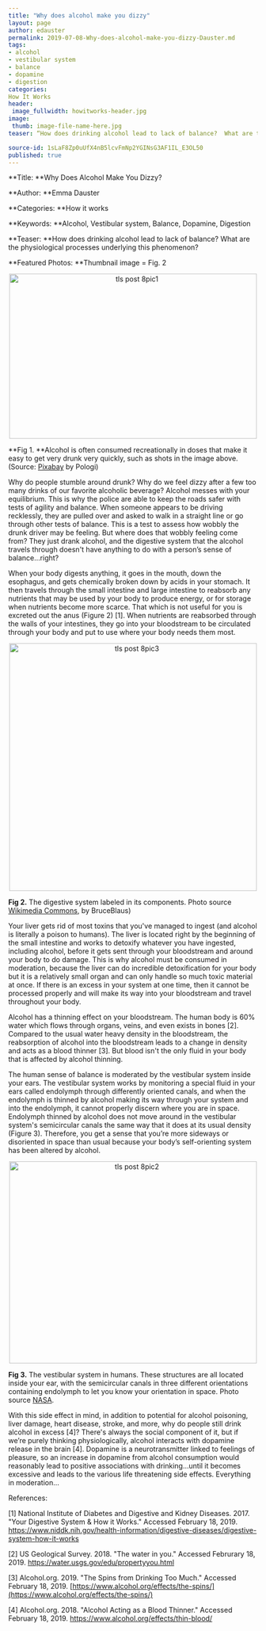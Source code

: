 ```yaml
---
title: "Why does alcohol make you dizzy"
layout: page
author: edauster
permalink: 2019-07-08-Why-does-alcohol-make-you-dizzy-Dauster.md
tags:
- alcohol
- vestibular system
- balance
- dopamine
- digestion
categories:
How It Works
header:
 image_fullwidth: howitworks-header.jpg
image:
 thumb: image-file-name-here.jpg
teaser: “How does drinking alcohol lead to lack of balance?  What are the physiological processes underlying this phenomenon?”

source-id: 1sLaF8Zp0uUfX4nB5lcvFmNp2YGINsG3AF1IL_E3OL50
published: true
---
```

**Title: **Why Does Alcohol Make You Dizzy?

**Author: **Emma Dauster

**Categories: **How it works

**Keywords: **Alcohol, Vestibular system, Balance, Dopamine, Digestion

**Teaser: **How does drinking alcohol lead to lack of balance?  What are the physiological processes underlying this phenomenon?

**Featured Photos: **Thumbnail image = Fig. 2

<center><a data-flickr-embed="true"  href="https://www.flickr.com/photos/139839751@N06/40663703623/in/dateposted-friend/" title="tls post 8pic1"><img src="https://live.staticflickr.com/65535/40663703623_d48501cc40.jpg" width="500" height="333" alt="tls post 8pic1"></a><script async src="//embedr.flickr.com/assets/client-code.js" charset="utf-8"></script></center>

**Fig 1.  **Alcohol is often consumed recreationally in doses that make it easy to get very drunk very quickly, such as shots in the image above.  (Source: [Pixabay](https://pixabay.com/photos/alcohol-bar-2275837/) by Pologi)

Why do people stumble around drunk?  Why do we feel dizzy after a few too many drinks of our favorite alcoholic beverage?  Alcohol messes with your equilibrium.  This is why the police are able to keep the roads safer with tests of agility and balance.  When someone appears to be driving recklessly, they are pulled over and asked to walk in a straight line or go through other tests of balance.  This is a test to assess how wobbly the drunk driver may be feeling.  But where does that wobbly feeling come from?  They just drank alcohol, and the digestive system that the alcohol travels through doesn't have anything to do with a person’s sense of balance…right?

When your body digests anything, it goes in the mouth, down the esophagus, and gets chemically broken down by acids in your stomach.  It then travels through the small intestine and large intestine to reabsorb any nutrients that may be used by your body to produce energy, or for storage when nutrients become more scarce.  That which is not useful for you is excreted out the anus (Figure 2) [1].  When nutrients are reabsorbed through the walls of your intestines, they go into your bloodstream to be circulated through your body and put to use where your body needs them most.

<center><a data-flickr-embed="true"  href="https://www.flickr.com/photos/139839751@N06/46905868284/in/dateposted-friend/" title="tls post 8pic3"><img src="https://live.staticflickr.com/65535/46905868284_acb1df3b6d.jpg" width="500" height="500" alt="tls post 8pic3"></a><script async src="//embedr.flickr.com/assets/client-code.js" charset="utf-8"></script></center>

**Fig 2.**  The digestive system labeled in its components.  Photo source [Wikimedia Commons](https://commons.wikimedia.org/wiki/File:Blausen_0316_DigestiveSystem.png), by BruceBlaus)

Your liver gets rid of most toxins that you've managed to ingest (and alcohol is literally a poison to humans).  The liver is located right by the beginning of the small intestine and works to detoxify whatever you have ingested, including alcohol, before it gets sent through your bloodstream and around your body to do damage.  This is why alcohol must be consumed in moderation, because the liver can do incredible detoxification for your body but it is a relatively small organ and can only handle so much toxic material at once.  If there is an excess in your system at one time, then it cannot be processed properly and will make its way into your bloodstream and travel throughout your body.

Alcohol has a thinning effect on your bloodstream.  The human body is 60% water which flows through organs, veins, and even exists in bones [2].  Compared to the usual water heavy density in the bloodstream, the reabsorption of alcohol into the bloodstream leads to a change in density and acts as a blood thinner [3].  But blood isn't the only fluid in your body that is affected by alcohol thinning.

The human sense of balance is moderated by the vestibular system inside your ears.  The vestibular system works by monitoring a special fluid in your ears called endolymph through differently oriented canals, and when the endolymph is thinned by alcohol making its way through your system and into the endolymph, it cannot properly discern where you are in space.  Endolymph thinned by alcohol does not move around in the vestibular system's semicircular canals the same way that it does at its usual density (Figure 3).  Therefore, you get a sense that you’re more sideways or disoriented in space than usual because your body’s self-orienting system has been altered by alcohol.

<center><a data-flickr-embed="true"  href="https://www.flickr.com/photos/139839751@N06/46905867584/in/dateposted-friend/" title="tls post 8pic2"><img src="https://live.staticflickr.com/65535/46905867584_124eed708e.jpg" width="500" height="408" alt="tls post 8pic2"></a><script async src="//embedr.flickr.com/assets/client-code.js" charset="utf-8"></script></center>

**Fig 3.**  The vestibular system in humans.  These structures are all located inside your ear, with the semicircular canals in three different orientations containing endolymph to let you know your orientation in space.  Photo source [NASA](https://www.nasa.gov/audience/forstudents/9-12/features/F_Human_Vestibular_System_in_Space.html).

With this side effect in mind, in addition to potential for alcohol poisoning, liver damage, heart disease, stroke, and more, why do people still drink alcohol in excess [4]?  There's always the social component of it, but if we’re purely thinking physiologically, alcohol interacts with dopamine release in the brain [4].  Dopamine is a neurotransmitter linked to feelings of pleasure, so an increase in dopamine from alcohol consumption would reasonably lead to positive associations with drinking…until it becomes excessive and leads to the various life threatening side effects.  Everything in moderation...

References:

[1] National Institute of Diabetes and Digestive and Kidney Diseases. 2017. "Your Digestive System & How it Works." Accessed February 18, 2019. https://www.niddk.nih.gov/health-information/digestive-diseases/digestive-system-how-it-works 

[2] US Geological Survey. 2018. "The water in you." Accessed Februrary 18, 2019. https://water.usgs.gov/edu/propertyyou.html 

[3] Alcohol.org. 2019. "The Spins from Drinking Too Much." Accessed February 18, 2019. [https://www.alcohol.org/effects/the-spins/](https://www.alcohol.org/effects/the-spins/)

[4] Alcohol.org. 2018. "Alcohol Acting as a Blood Thinner." Accessed February 18, 2019. https://www.alcohol.org/effects/thin-blood/

